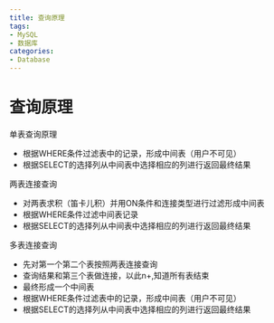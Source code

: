 ```yaml
---
title: 查询原理
tags: 
- MySQL
- 数据库
categories: 
- Database
---
```



# 查询原理

单表查询原理
- 根据WHERE条件过滤表中的记录，形成中间表（用户不可见）
- 根据SELECT的选择列从中间表中选择相应的列进行返回最终结果

两表连接查询
- 对两表求积（笛卡儿积）并用ON条件和连接类型进行过滤形成中间表
- 根据WHERE条件过滤中间表记录
- 根据SELECT的选择列从中间表中选择相应的列进行返回最终结果

多表连接查询
- 先对第一个第二个表按照两表连接查询
- 查询结果和第三个表做连接，以此n+,知道所有表结束
- 最终形成一个中间表
- 根据WHERE条件过滤表中的记录，形成中间表（用户不可见）
- 根据SELECT的选择列从中间表中选择相应的列进行返回最终结果
